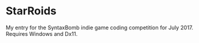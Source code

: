 # StarRoids

My entry for the SyntaxBomb indie game coding competition for July 2017.
Requires Windows and Dx11.
